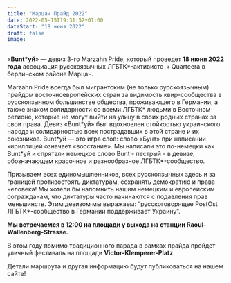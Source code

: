 ```yaml
---
title: "Марцан Прайд 2022"
date: 2022-05-15T19:31:52+01:00
dataStart: "18 июня 2022"
draft: false
image:
---
```

«**Bunt\*уй**» — девиз 3-го Marzahn Pride, который проведет **18 июня 2022 года** ассоциация русскоязычных ЛГБТК\*-активисто_к Quarteera в берлинском районе Марцан.

Marzahn Pride всегда был мигрантским (не только русскоязычным) прайдом восточноевропейских стран за видимость квир-сообщества в русскоязычном большинстве общества, проживающего в Германии, а также знаком солидарности со всеми ЛГБТК\* людьми в Восточном регионе, которые не могут выйти на улицу в своих родных странах за свои права. Девиз «Bunt\*уй» был вдохновлен стойкостью украинского народа и солидарностью всех пострадавших в этой стране и их союзников. Bunt\*уй — это игра слов: слово «Бунт» при написании кириллицей означает «восстание». Мы написали это по-немецки как Bunt\*уй и спрятали немецкое слово Bunt - пестрый - в девизе, обозначающем красочное и разнообразное ЛГБТК\*-сообщество.

Призываем всех единомышленников, всех русскоязычных здесь и за границей противостоять диктатурам, сохранять демократию и права человека! Мы хотели бы напомнить нашим немецким и европейским согражданам, что диктатуры часто начинаются с подавления прав меньшинств. Этим девизом мы выражаем: “русскоговорящее PostOst ЛГБТК\*-сообщество в Германии поддерживает Украину”.

**Мы встречаемся в 12:00 на площади у выхода на станции Raoul-Wallenberg-Strasse\.**

В этом году помимо традиционного парада в рамках прайда пройдет уличный фестиваль на площади **Victor-Klemperer-Platz**.

Детали маршрута и другая информацию будут публиковаться на нашем сайте!
